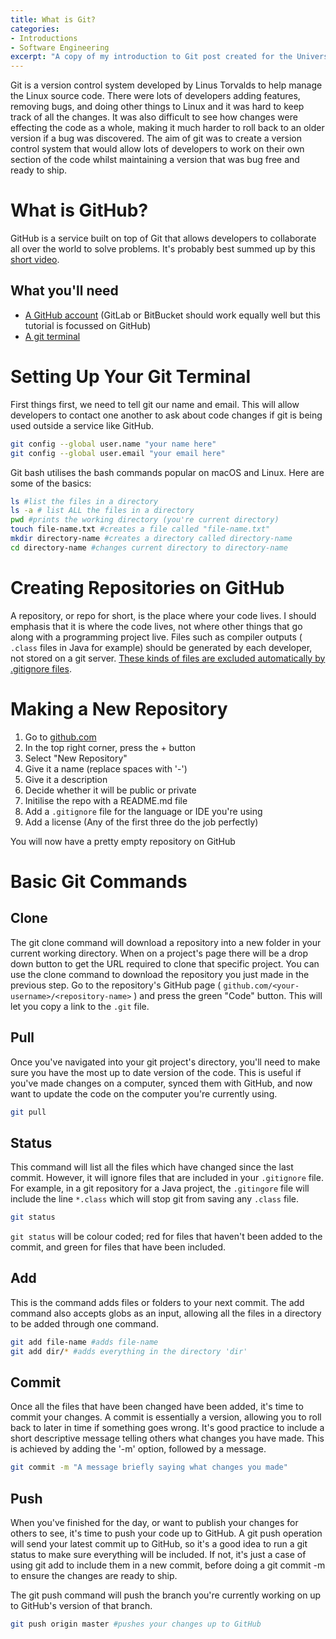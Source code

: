 ```yaml
---
title: What is Git?
categories:
- Introductions
- Software Engineering
excerpt: "A copy of my introduction to Git post created for the University of Salford Computing Society. Introduces git, alongside the basic commands such as `clone`, `pull`, `status`, `add`, `commit`, and `push`."
---
```


Git is a version control system developed by Linus Torvalds to help manage the Linux source code. There were lots of developers adding features, removing bugs, and doing other things to Linux and it was hard to keep track of all the changes. It was also difficult to see how changes were effecting the code as a whole, making it much harder to roll back to an older version if a bug was discovered. The aim of git was to create a version control system that would allow lots of developers to work on their own section of the code whilst maintaining a version that was bug free and ready to ship.

# What is GitHub?

GitHub is a service built on top of Git that allows developers to collaborate all over the world to solve problems. It's probably best summed up by this [short video](https://www.google.com).

## What you'll need

* [A GitHub account](https://github.com) (GitLab or BitBucket should work equally well but this tutorial is focussed on GitHub)
* [A git terminal](https://git-scm.com/downloads)

# Setting Up Your Git Terminal

First things first, we need to tell git our name and email. This will allow developers to contact one another to ask about code changes if git is being used outside a service like GitHub.

```bash
git config --global user.name "your name here"
git config --global user.email "your email here"
```

Git bash utilises the bash commands popular on macOS and Linux. Here are some of the basics:

```bash
ls #list the files in a directory
ls -a # list ALL the files in a directory
pwd #prints the working directory (you're current directory)
touch file-name.txt #creates a file called "file-name.txt"
mkdir directory-name #creates a directory called directory-name
cd directory-name #changes current directory to directory-name
```

# Creating Repositories on GitHub

A repository, or repo for short, is the place where your code lives. I should emphasis that it is where the code lives, not where other things that go along with a programming project live. Files such as compiler outputs ( `.class` files in Java for example) should be generated by each developer, not stored on a git server. [These kinds of files are excluded automatically by .gitignore files](https://github.com/github/gitignore/).

# Making a New Repository

1. Go to [github.com](https://www.github.com)
2. In the top right corner, press the + button
3. Select "New Repository"
4. Give it a name (replace spaces with '-')
5. Give it a description
6. Decide whether it will be public or private
7. Initilise the repo with a README.md file
8. Add a `.gitignore` file for the language or IDE you're using
9. Add a license (Any of the first three do the job perfectly)

You will now have a pretty empty repository on GitHub

# Basic Git Commands

## Clone

The git clone command will download a repository into a new folder in your current working directory. When on a project's page there will be a drop down button to get the URL required to clone that specific project. You can use the clone command to download the repository you just made in the previous step. Go to the repository\'s GitHub page ( `github.com/<your-username>/<repository-name>` ) and press the green "Code" button. This will let you copy a link to the `.git` file.

## Pull

Once you've navigated into your git project's directory, you'll need to make sure you have the most up to date version of the code. This is useful if you've made changes on a computer, synced them with GitHub,  and now want to update the code on the computer you're currently using.

``` bash
git pull

```

## Status

This command will list all the files which have changed since the last commit. However, it will ignore files that are included in your `.gitignore` file. For example, in a git repository for a Java project, the `.gitingore` file will include the line `*.class` which will stop git from saving any `.class` file.

``` bash
git status
```

`git status` will be colour coded; red for files that haven't been added to the commit, and green for files that have been included.

## Add

This is the command adds files or folders to your next commit. The add command also accepts globs as an input, allowing all the files in a directory to be added through one command.

``` bash
git add file-name #adds file-name
git add dir/* #adds everything in the directory 'dir'

```

## Commit

Once all the files that have been changed have been added, it's time to commit your changes. A commit is essentially a version, allowing you to roll back to later in time if something goes wrong. It's good practice to include a short descriptive message telling others what changes you have made. This is achieved by adding the '-m' option, followed by a message.

```bash
git commit -m "A message briefly saying what changes you made"
```

## Push

When you've finished for the day, or want to publish your changes for others to see, it's time to push your code up to GitHub. A git push operation will send your latest commit up to GitHub, so it's a good idea to run a git status to make sure everything will be included. If not,  it's just a case of using git add to include them in a new commit,  before doing a git commit -m to ensure the changes are ready to ship.

The git push command will push the branch you're currently working on up to GitHub's version of that branch.

```bash
git push origin master #pushes your changes up to GitHub
```

